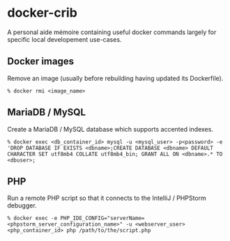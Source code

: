 # docker-crib
A personal aide mémoire containing useful docker commands largely for specific local developement use-cases. 

## Docker images
Remove an image (usually before rebuilding having updated its Dockerfile).
```
% docker rmi <image_name>
```

## MariaDB / MySQL
Create a MariaDB / MySQL database which supports accented indexes.
```
% docker exec <db_container_id> mysql -u <mysql_user> -p<password> -e 'DROP DATABASE IF EXISTS <dbname>;CREATE DATABASE <dbname> DEFAULT CHARACTER SET utf8mb4 COLLATE utf8mb4_bin; GRANT ALL ON <dbname>.* TO <dbuser>;
```
## PHP
Run a remote PHP script so that it connects to the IntelliJ / PHPStorm debugger.
```
% docker exec -e PHP_IDE_CONFIG="serverName=<phpstorm_server_configuration_name>" -u <webserver_user> <php_container_id> php /path/to/the/script.php
```
